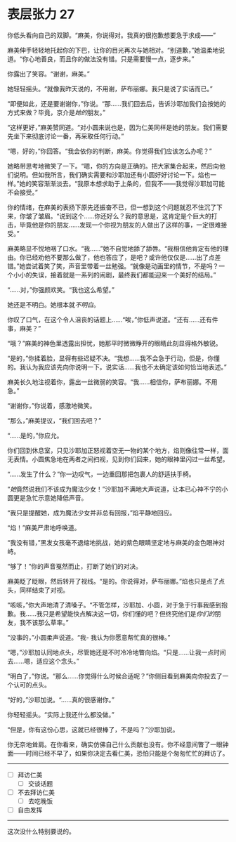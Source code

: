 # 表层张力 27

你低头看向自己的双脚。“麻美，你说得对。我真的很抱歉想要急于求成——”

麻美伸手轻轻地托起你的下巴，让你的目光再次与她相对。“别道歉，”她温柔地说道。“你心地善良，而且你的做法没有错。只是需要慢一点，逐步来。”

你露出了笑容。“谢谢，麻美。”

她轻轻摇头。“就像我昨天说的，不用谢，萨布丽娜。我只是说了实话而已。”

“即便如此，还是要谢谢你，”你说。“那……我们回去后，告诉沙耶加我们会按她的方式来做？毕竟，京介是*她的*朋友。”

“这样更好，”麻美赞同道。“对小圆来说也是，因为仁美同样是她的朋友。我们需要先坐下来彻底讨论一番，再采取任何行动。”

“嗯，好的，”你回答。“我会依你的判断，麻美。你觉得我们应该怎么办呢？”

她略带思考地微笑了一下。“嗯，你的方向是正确的。把大家集合起来，然后向他们说明。但如我所言，我们确实需要和沙耶加还有小圆好好讨论一下。焰也一样。”她的笑容渐渐淡去。“我原本想求助于上条的，但我不——我觉得沙耶加可能不会接受。”

你的情绪，在麻美的表扬下原先还振奋不已，但一想到这个问题就忍不住沉了下来，你皱了皱眉。“说到这个……你还好么？我的意思是，这肯定是个巨大的打击，毕竟他是你的朋友……发现一个你视为朋友的人做出了这样的事，一定很难接受。”

麻美略显不悦地咽了口水。“我……”她不自觉地舔了舔唇。“我相信他肯定有他的理由。你已经劝他不要那么做了，他也答应了，是吧？或许他仅仅是……出了点差错。”她尝试着笑了笑，声音里带着一丝勉强。“就像是动画里的情节，不是吗？一个小小的失误，接着就是一系列的闹剧，最终我们都能迎来一个美好的结局。”

“……对，”你强颜欢笑。“我也这么希望。”

她还是不明白。她根本就*不明白*。

你叹了口气，在这个令人沮丧的话题上……“唉，”你低声说道。“还有……还有件事，麻美？”

“哦？”麻美的神色里透露出担忧，她那平时微微睁开的眼睛此刻显得格外敏锐。

“是的，”你揉着脸，显得有些迟疑不决。“我想……我不会急于行动，但是，你懂的。我认为我应该先向你说明一下。说实话……我也不太确定该如何恰当地表述。”

麻美长久地注视着你，露出一丝微弱的笑容。“我……相信你，萨布丽娜。不用急。”

“谢谢你，”你说着，感激地微笑。

“那么，”麻美提议，“我们回去吧？”

“……是的，”你应允。

你们回到休息室，只见沙耶加正怒视着空无一物的某个地方，焰则像往常一样，面无表情。小圆焦急地在两者之间扫视，见到你们回来，她的眼神里闪过一丝希望。

“……发生了什么？”你一边叹气，一边重回那把包裹人的舒适扶手椅。

“*她*竟然说我们不该成为魔法少女！”沙耶加不满地大声说道，让本已心神不宁的小圆更是急忙示意她降低声音。

“我只是提醒她，成为魔法少女并非总有回报，”焰平静地回应。

“焰！”麻美严肃地呼唤道。

“我没有错，”黑发女孩毫不退缩地挑战，她的紫色眼睛坚定地与麻美的金色眼神对峙。

“够了！”你的声音戛然而止，打断了她们的对决。

麻美眨了眨眼，然后转开了视线。“是的。你说得对，萨布丽娜。”焰也只是点了点头，同样结束了对视。

“咳咳，”你大声地清了清嗓子。“不管怎样，沙耶加、小圆，对于急于行事我感到抱歉。我……我只是希望能快点解决这一切，你们懂的吧？但终究他们是*你们的*朋友，我不该那么草率。”

“没事的，”小圆柔声说道。“我- 我认为你愿意帮忙真的很棒。”

“嗯，”沙耶加认同地点头，尽管她还是不时冷冷地瞥向焰。“只是……让我一点时间去……嗯，适应这个念头。”

“明白了，”你说。“那么……你觉得什么时候合适呢？”你侧目看到麻美向你投去了一个认可的点头。

“好的，”沙耶加说。“……真的很感谢你。”

你轻轻摇头。“实际上我还什么都没做。”

“但是，你有这份心思，这就已经很棒了，不是吗？”沙耶加说。

你无奈地耸肩。在你看来，确实仿佛自己什么贡献也没有。你不经意间瞥了一眼钟面——时间已经不早了，如果你决定去看仁美，恐怕只能是个匆匆忙忙的拜访了。

---

- [ ] 拜访仁美
  - [ ] 交谈话题
- [ ] 不去拜访仁美
  - [ ] 去吃晚饭
- [ ] 自由发挥

---

这次没什么特别要说的。
